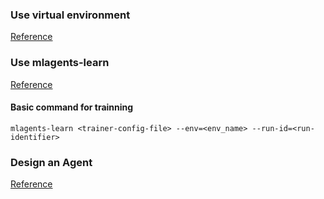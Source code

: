 ### Use virtual environment
[Reference](https://github.com/Unity-Technologies/ml-agents/blob/main/docs/Using-Virtual-Environment.md)

### Use mlagents-learn
[Reference](https://github.com/Unity-Technologies/ml-agents/blob/main/docs/Training-ML-Agents.md)

#### Basic command for trainning
```
mlagents-learn <trainer-config-file> --env=<env_name> --run-id=<run-identifier>
```

### Design an Agent
[Reference](https://github.com/Unity-Technologies/ml-agents/blob/main/docs/Learning-Environment-Design-Agents.md)